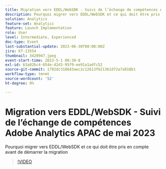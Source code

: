```yaml
---
title: Migration vers EDDL/WebSDK - Suivi de l’échange de compétences Adobe Analytics APAC de mai 2023
description: Pourquoi migrer vers EDDL/WebSDK et ce qui doit être pris en compte avant de démarrer la migration
solution: Analytics
feature-set: Analytics
feature: Launch Implementation
role: User
level: Intermediate, Experienced
doc-type: Event
last-substantial-update: 2023-06-30T00:00:00Z
jira: KT-13554
thumbnail: 3420947.jpeg
event-start-time: 2023-5-1 08:30-8
exl-id: 63a02bc4-654e-42d3-95f9-ee91a1adfc52
source-git-commit: 1792dc318643aec2c12613f621361d72a7a918b1
workflow-type: tm+mt
source-wordcount: '52'
ht-degree: 0%

---
```


# Migration vers EDDL/WebSDK - Suivi de l’échange de compétences Adobe Analytics APAC de mai 2023

Pourquoi migrer vers EDDL/WebSDK et ce qui doit être pris en compte avant de démarrer la migration

>[!VIDEO](https://video.tv.adobe.com/v/3420947/?learn=on)
